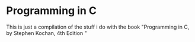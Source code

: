 # Programming in C
 This is just a compilation of the stuff i do with the book "Programming in C, by Stephen Kochan, 4th Edition "
